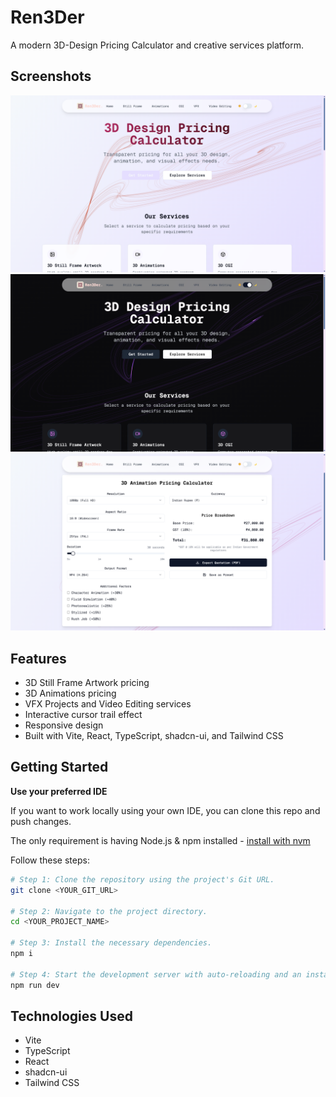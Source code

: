 # Ren3Der

A modern 3D-Design Pricing Calculator and creative services platform.

## Screenshots

<!-- Replace these with your actual screenshots in the public/ folder -->
![Home Page](public/screenshot-1.png)
![Home Page (Dark-Mode)](public/screenshot-3.png)
![Pricing Calculator](public/screenshot-2.png)

## Features
- 3D Still Frame Artwork pricing
- 3D Animations pricing
- VFX Projects and Video Editing services
- Interactive cursor trail effect
- Responsive design
- Built with Vite, React, TypeScript, shadcn-ui, and Tailwind CSS

## Getting Started

**Use your preferred IDE**

If you want to work locally using your own IDE, you can clone this repo and push changes.

The only requirement is having Node.js & npm installed - [install with nvm](https://github.com/nvm-sh/nvm#installing-and-updating)

Follow these steps:

```sh
# Step 1: Clone the repository using the project's Git URL.
git clone <YOUR_GIT_URL>

# Step 2: Navigate to the project directory.
cd <YOUR_PROJECT_NAME>

# Step 3: Install the necessary dependencies.
npm i

# Step 4: Start the development server with auto-reloading and an instant preview.
npm run dev
```

## Technologies Used
- Vite
- TypeScript
- React
- shadcn-ui
- Tailwind CSS